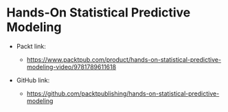 # Hands-On Statistical Predictive Modeling

- Packt link:
    - https://www.packtpub.com/product/hands-on-statistical-predictive-modeling-video/9781789611618

- GitHub link:
    - https://github.com/packtpublishing/hands-on-statistical-predictive-modeling

